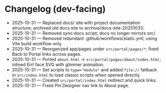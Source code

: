 # Changelog (dev-facing)

- 2025-10-31 — Replaced docs/ site with project documentation structure; archived old docs site to archive/docs-site-20251031/.
- 2025-10-31 — Removed sync:docs script; docs no longer mirrors src/.
- 2025-10-31 — Removed redundant .github/workflows/static.yml; using Vite build workflow only.
- 2025-10-31 — Reorganized app/pages under `src/portal/pages/*`; fixed Back to Portal links across pages.
- 2025-10-31 — Ported `about.html` → `src/portal/pages/about/index.html`; inlined Errl face SVG with glimmer animation.
- 2025-10-31 — Set scripts to `type="module"` and added `file://` fallback in `src/index.html` to load classic scripts when opened directly.
- 2025-10-31 — Created `src/portal/index.html` redirect and quick links.
- 2025-10-31 — Fixed Pin Designer nav link to About page.
